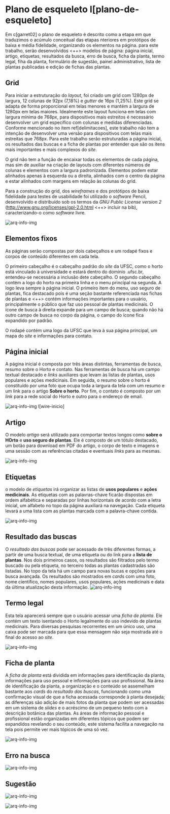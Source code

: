 # Plano de esqueleto l[plano-de-esqueleto]

Em c[garret02] o plano de esqueleto é descrito como a etapa em que traduzimos o acúmulo conceitual das etapas nteriores em protótipos de baixa e média fidelidade, organizando os elementos na página. para este trabalho, serão desenvolvidos <++> modelos de página: página inicial, artigo, etiquetas, resultados da busca, erro de busca, ficha da planta, termo legal, fiha da planta, formulário de sugestão, painel administrativo, lista de plantas publicadas e edição de fichas das plantas.

## Grid

Para iniciar a estruturação do _layout_, foi criado um grid com 1280px de largura, 12 colunas de 92px (7,18%) e _gutter_ de 16px (1,25%). Este grid se adapta de forma proporcional em telas menores e mantém a largura de 1280px em telas maiores. Idealmente este layout funciona em telas com largura mínima de 768px, para dispositivos mais estreitos é necessário desenvolver um grid específico com colunas e medidas diferenciadas. Conforme mencionado no item ref[delimitacoes], este trabalho não tem a intenção de desenvolver uma versão para dispositivos com telas mais estreitas que 768px. Para este trabalho serão estruturadas a página inicial, os resultados das buscas e a ficha de plantas por entender que são os itens mais importantes e mais complexos do _site_.

O grid não tem a função de encaixar todas os elementos de cada página, mas sim de auxiliar na criação de layouts com diferentes números de colunas e elementos com a largura padronizada. Elementos podem estar alinhados apenas à esquerda ou a direita, alinhados com o centro da página e estar alinhados com margens em relação às colunas do grid.

Para a construção do grid, dos _wireframes_ e dos protótipos de baixa fidelidade para testes de usabilidade foi utilizado o _software_ Pencil, desenvolvido e distribuído sob os termos da _GNU Public License version 2_ (http://www.gnu.org/licenses/gpl-2.0.html <++> incluir na bib), caracterizando-o como _software_ livre.

![arq-info-img](../tex/images/esqueletos/grid.png "Grid proposto <++descrição>")

## Elementos fixos

As páginas serão compostas por dois cabeçalhos e um rodapé fixos e corpos de conteúdo diferentes em cada tela. 

O primeiro cabeçalho é o cabeçalho padrão do _site_ da UFSC, como o horto está vinculado à universidade e estará dentro do domínio .ufsc.br, entendeu-se necessária a inclusão dete cabeçalho. O segundo cabeçalho contém a logo do horto na primeira linha e o menu principal na segunda. A logo  leva sempre à página inicial. O primeiro item do menu, uso seguro de plantas, fica destacado pois é uma seção bastante referenciada nas fichas de plantas e <++> contém informações importantes para o usuário, principalmente o público que faz uso pessoal de plantas medicinais. O ícone de busca à direita expande para um campo de busca; quando não há outro campo de busca no corpo da página, o campo do ícone fica expandido por padrão.

O rodapé contém uma logo da UFSC que leva à sua página principal, um mapa do _site_ e informações para contato.

## Página inicial

A página inicial é composta por três áreas distintas, ferramentas de busca, resumo sobre o Horto e contato. Nas ferramentas de busca há um campo textual destacado e _links_ auxiliares que levam às listas de plantas, usos populares e ações medicinais. Em seguida, o resumo sobre o horto é constituído por uma foto que ocupa toda a largura da tela com um resumo e um link para o artigo **Sobre o horto**. Por fim, o contato é composto por um _link_ para a rede social do Horto e outro para o endereço de email.

![arq-info-img](../wireframes/v3/pages/inicio.png "Layout de baixa fidelidade da página inicial.") l[wire-inicio]

## Artigo

O modelo _artigo_ será utilizado para comportar textos longos como **sobre o HOrto** e **uso seguro de plantas**. Ele é composto de um tótulo destacado, um botão para download em PDF do artigo, o corpo de texto e imagens e uma sessão com as referências citadas e eventuais _links_ para as mesmas.

![arq-info-img](../wireframes/v3/pages/artigo.png "Layout de baixa fidelidade da ficha da planta.")

## Etiquetas

o modelo de _etiquetas_ irá organizar as listas de **usos populares** e **ações medicinais**. As etiquetas com as palavras-chave ficarão dispostas em ordem alfabética e separadas por linhas horizontais de acordo com a letra inicial, um alfabeto no topo da página auxiliará na navegação. Cada etiqueta levará a uma lista com as plantas marcada com a palavra-chave contida.

![arq-info-img](../wireframes/v3/pages/etiquetas.png "Layout de baixa fidelidade da ficha da planta.")

## Resultado das buscas

O _resultado das buscas_ pode ser acessado de três diferentes formas, a partir de uma busca textual, de uma etiqueta ou do link para a **lista de plantas**. Nos dois primeiros casos, os resultados são filtrados pelo termo buscado ou pela etiqueta, no terceiro todas as plantas cadastradas são listadas.
No topo da tela há um campo para novas bucas e opções para busca avançada. Os resultados são mostrados em _cards_ com uma foto, nome científico, nomes populares, usos populares, ações medicinais e data da última atualização desta informação.
![arq-info-img](../wireframes/v3/pages/reusltados_busca.png "Layout de baixa fidelidade dos resultados da busca.")

## Termo legal

Esta tela aparecerá sempre que o usuário acessar uma _ficha de planta_. Ele contém um texto isentando o Horto legalmente do uso indevido de plantas medicinais. Para diversas pesquisas recorrentes em um único uso, uma caixa pode ser marcada para que essa mensagem não seja mostrada até o final do acesso ao _site_.

![arq-info-img](../wireframes/v3/pages/termo.png "Layout de baixa fidelidade da ficha da planta.")

## Ficha de planta

A _ficha de planta_ está dividida em informações para identificação da planta, informações para uso pessoal e informações para uso profissional. Na área de identificação da planta, a organização e o conteúdo se assemelham bastante aos _cards_ do _resultado das buscas_, funcionando como uma confirmação visual de que a ficha acessada corresponde à planta desejada; as diferenças são adição de mais fotos da planta que podem ser acessadas em um sistema de _slides_ e o acréscimo de um pequeno texto com a descrição botânica das plantas. As áreas de informação pessoal e profissional estão organizadas em diferentes tópicos que podem ser expandidos revelando o seu conteúdo, este sistema facilita a navegação na tela pois permite ver mais tópicos de uma só vez.

![arq-info-img](../wireframes/v3/pages/ficha_da_planta.png "Layout de baixa fidelidade da ficha da planta.")

## Erro na busca

![arq-info-img](../wireframes/v3/pages/erro_busca.png "Layout de baixa fidelidade da ficha da planta.")

## Sugestão

![arq-info-img](../wireframes/v3/pages/sugesto.png "Layout de baixa fidelidade da ficha da planta.")

![arq-info-img](../wireframes/v3/pages/confirmao_sugesto.png "Layout de baixa fidelidade da ficha da planta.")


